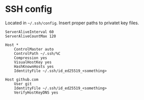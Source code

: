 # SSH config

Located in `~/.ssh/config`. Insert proper paths to privatet key files.

```
ServerAliveInterval 60
ServerAliveCountMax 120

Host *
	ControlMaster auto
	ControlPath ~/.ssh/%C
	Compression yes
	VisualHostKey yes
	HashKnownHosts yes
	IdentityFile ~/.ssh/id_ed25519_<something>

Host github.com
	User git
	IdentityFile ~/.ssh/id_ed25519_<something>
	VerifyHostKeyDNS yes
```
